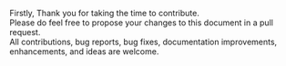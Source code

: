 Firstly, Thank you for taking the time to contribute. </br>
Please do feel free to propose your changes to this document in a pull request.</br>
All contributions, bug reports, bug fixes, documentation improvements, enhancements, and ideas are welcome.
